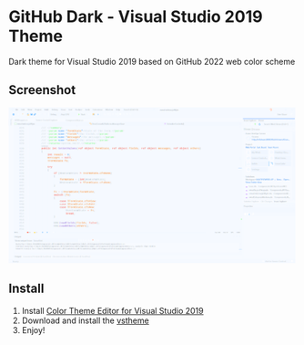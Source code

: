 # GitHub Dark - Visual Studio 2019 Theme
Dark theme for Visual Studio 2019 based on GitHub 2022 web color scheme

## Screenshot
![screen 1](https://github.com/err0rsys/github-dark-visual-studio/blob/main/capture.png "screen capture")

## Install
1. Install [Color Theme Editor for Visual Studio 2019](https://marketplace.visualstudio.com/items?itemName=VisualStudioPlatformTeam.VisualStudio2019ColorThemeEditor)
2. Download and install the [vstheme](https://github.com/errorsys/github-dark-visual-studio/github-dark.vstheme)
3. Enjoy!
